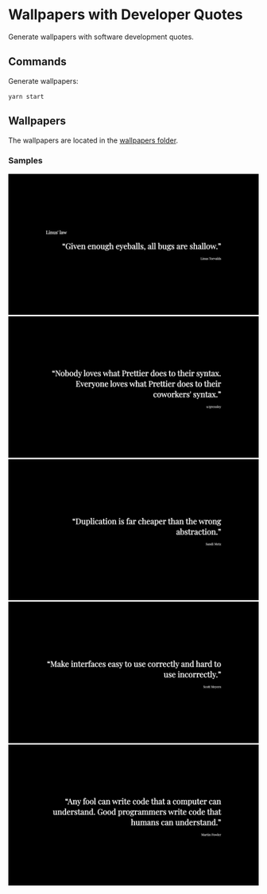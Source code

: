 # Wallpapers with Developer Quotes

Generate wallpapers with software development quotes.

## Commands

Generate wallpapers:

    yarn start

## Wallpapers

The wallpapers are located in the [wallpapers folder](/../../tree/main/wallpapers).

### Samples

![Quote](wallpapers/2560x1440/linus-law.png)
![Quote](wallpapers/2560x1440/everybody-loves-hates-prettier.png)
![Quote](wallpapers/2560x1440/duplication-is-cheaper.png)
![Quote](wallpapers/2560x1440/make-interfaces-easy.png)
![Quote](wallpapers/2560x1440/any-fool.png)
